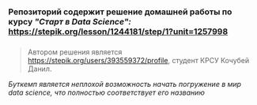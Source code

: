 ### Репозиторий содержит решение домашней работы по курсу **_"Старт в Data Science":_** https://stepik.org/lesson/1244181/step/1?unit=1257998
### 

> Автором решения является https://stepik.org/users/393559372/profile, студент КРСУ Кочубей Данил.

_Буткемп является неплохой возможность начать погружение в мир data science, что полностью соответствует его названию_
